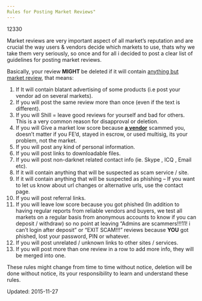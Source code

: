```yaml
---
Rules for Posting Market Reviews"
---
```

12330



<p>Market reviews are very important aspect of all market&#8217;s reputation and are crucial the way users &amp; vendors decide which markets to use, thats why we take them very seriously, so once and for all i decided to post a clear list of guidelines for posting market reviews.</p>
<p>Basically, your review <strong>MIGHT </strong>be deleted if it will contain <span style="text-decoration: underline;">anything but market review</span>, that means:</p>
<ol>
<li>If It will contain blatant advertising of some products (i.e post your vendor ad on several markets).</li>
<li>If you will post the same review more than once (even if the text is different).</li>
<li>If you will Shill = leave good reviews for yourself and bad for others. This is a very common reason for disapproval or deletion.</li>
<li>If you will Give a market low score because <span style="text-decoration: underline;"><strong>a vendor</strong></span> scammed you, doesn&#8217;t matter if you FE&#8217;d, stayed in escrow, or used multisig, its your problem, not the market.</li>
<li>If you will post any kind of personal information.</li>
<li>If you will post links to downloadable files.</li>
<li>If you will post non-darknet related contact info (ie. Skype , ICQ , Email etc).</li>
<li>If it will contain anything that will be suspected as scam service / site.</li>
<li>If it will contain anything that will be suspected as phishing &#8211; If you want to let us know about url changes or alternative urls, use the contact page.</li>
<li>If you will post referral links.</li>
<li>If you will leave low score because you got phished (In addition to having regular reports from reliable vendors and buyers, we test all markets on a regular basis from anonymous accounts to know if you can deposit / withdraw) so no point at leaving &#8220;Admins are scammers!!!11! i can&#8217;t login after deposit&#8221; or &#8220;EXIT SCAM!!!&#8221; reviews because <strong>YOU</strong> got phished, lost your password, PIN or whatever.</li>
<li>If you will post unrelated / unknown links to other sites / services.</li>
<li>If you will post more than one review in a row to add more info, they will be merged into one.</li>
</ol>
<p>These rules might change from time to time without notice, deletion will be done without notice, its your responsibility to learn and understand these rules.</p>


</div><!-- .entry /-->

Updated: 2015-11-27</span>


</div><!-- .post-inner -->
</article><!-- .-->

